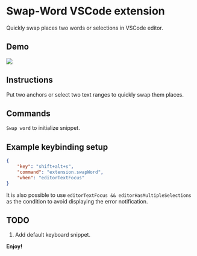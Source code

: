 # Swap-Word VSCode extension 

Quickly swap places two words or selections in VSCode editor.

## Demo

![](https://media.giphy.com/media/l0Ex58VceFI8WeLn2/source.gif)

## Instructions

Put two anchors or select two text ranges to quickly swap them places.

## Commands

`Swap word` to initialize snippet.

## Example keybinding setup
```json
{
    "key": "shift+alt+s",
    "command": "extension.swapWord",
    "when": "editorTextFocus"
}
```

It is also possible to use `editorTextFocus && editorHasMultipleSelections` as the condition to avoid displaying the error notification.

## TODO

1. Add default keyboard snippet.


**Enjoy!**
